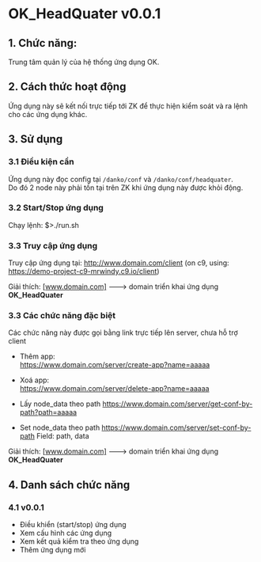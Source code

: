 # OK_HeadQuater v0.0.1


## 1. Chức năng:
Trung tâm quản lý của hệ thống ứng dụng OK.


## 2. Cách thức hoạt động
Ứng dụng này sẽ kết nối trực tiếp tới ZK để thực hiện kiểm soát và ra lệnh cho các ứng dụng khác.

## 3. Sử dụng

### 3.1 Điều kiện cần
Ứng dụng này đọc config tại `/danko/conf` và `/danko/conf/headquater`.  
Do đó 2 node này phải tồn tại trên ZK khi ứng dụng này được khỏi động.

### 3.2 Start/Stop ứng dụng
Chạy lệnh:
$>./run.sh

### 3.3 Truy cập ứng dụng
Truy cập ứng dụng tại: http://www.domain.com/client
(on c9, using: https://demo-project-c9-mrwindy.c9.io/client)

Giải thích:
[www.domain.com] ---> domain triển khai ứng dụng **OK_HeadQuater**

### 3.3 Các chức năng đặc biệt
Các chức năng này được gọi bằng link trực tiếp lên server, chưa hỗ trợ client
- Thêm app:  
https://www.domain.com/server/create-app?name=aaaaa

- Xoá app:  
https://www.domain.com/server/delete-app?name=aaaaa

- Lấy node_data theo path
https://www.domain.com/server/get-conf-by-path?path=aaaaa

- Set node_data theo path
https://www.domain.com/server/set-conf-by-path
Field: path, data

Giải thích:
[www.domain.com] ---> domain triển khai ứng dụng **OK_HeadQuater**


## 4. Danh sách chức năng

### 4.1 v0.0.1
- Điều khiển (start/stop) ứng dụng
- Xem cấu hình các ứng dụng
- Xem kết quả kiểm tra theo ứng dụng
- Thêm ứng dụng mới